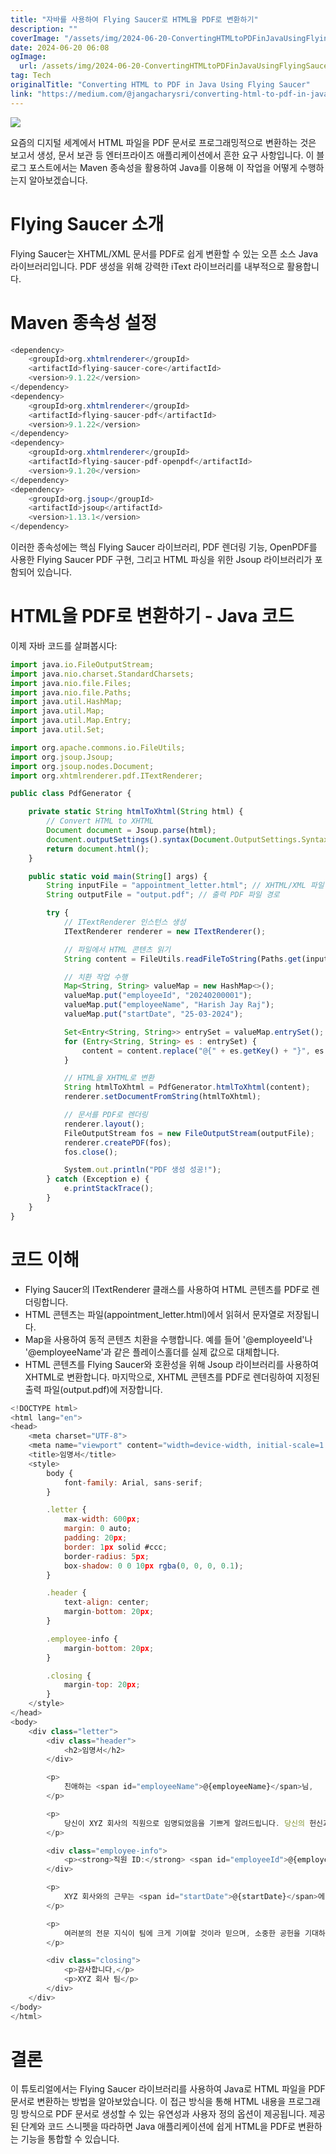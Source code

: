 ```yaml
---
title: "자바를 사용하여 Flying Saucer로 HTML을 PDF로 변환하기"
description: ""
coverImage: "/assets/img/2024-06-20-ConvertingHTMLtoPDFinJavaUsingFlyingSaucer_0.png"
date: 2024-06-20 06:08
ogImage: 
  url: /assets/img/2024-06-20-ConvertingHTMLtoPDFinJavaUsingFlyingSaucer_0.png
tag: Tech
originalTitle: "Converting HTML to PDF in Java Using Flying Saucer"
link: "https://medium.com/@jangacharysri/converting-html-to-pdf-in-java-using-flying-saucer-8d923c309302"
---
```



<img src="/assets/img/2024-06-20-ConvertingHTMLtoPDFinJavaUsingFlyingSaucer_0.png" />

요즘의 디지털 세계에서 HTML 파일을 PDF 문서로 프로그래밍적으로 변환하는 것은 보고서 생성, 문서 보관 등 엔터프라이즈 애플리케이션에서 흔한 요구 사항입니다. 이 블로그 포스트에서는 Maven 종속성을 활용하여 Java를 이용해 이 작업을 어떻게 수행하는지 알아보겠습니다.

# Flying Saucer 소개

Flying Saucer는 XHTML/XML 문서를 PDF로 쉽게 변환할 수 있는 오픈 소스 Java 라이브러리입니다. PDF 생성을 위해 강력한 iText 라이브러리를 내부적으로 활용합니다.

<div class="content-ad"></div>

# Maven 종속성 설정

```java
<dependency>
    <groupId>org.xhtmlrenderer</groupId>
    <artifactId>flying-saucer-core</artifactId>
    <version>9.1.22</version>
</dependency>
<dependency>
    <groupId>org.xhtmlrenderer</groupId>
    <artifactId>flying-saucer-pdf</artifactId>
    <version>9.1.22</version>
</dependency>
<dependency>
    <groupId>org.xhtmlrenderer</groupId>
    <artifactId>flying-saucer-pdf-openpdf</artifactId>
    <version>9.1.20</version>
</dependency>
<dependency>
    <groupId>org.jsoup</groupId>
    <artifactId>jsoup</artifactId>
    <version>1.13.1</version>
</dependency>
```

이러한 종속성에는 핵심 Flying Saucer 라이브러리, PDF 렌더링 기능, OpenPDF를 사용한 Flying Saucer PDF 구현, 그리고 HTML 파싱을 위한 Jsoup 라이브러리가 포함되어 있습니다.

# HTML을 PDF로 변환하기 - Java 코드

<div class="content-ad"></div>

이제 자바 코드를 살펴봅시다:

```js
import java.io.FileOutputStream;
import java.nio.charset.StandardCharsets;
import java.nio.file.Files;
import java.nio.file.Paths;
import java.util.HashMap;
import java.util.Map;
import java.util.Map.Entry;
import java.util.Set;

import org.apache.commons.io.FileUtils;
import org.jsoup.Jsoup;
import org.jsoup.nodes.Document;
import org.xhtmlrenderer.pdf.ITextRenderer;

public class PdfGenerator {

    private static String htmlToXhtml(String html) {
        // Convert HTML to XHTML
        Document document = Jsoup.parse(html);
        document.outputSettings().syntax(Document.OutputSettings.Syntax.xml);
        return document.html();
    }

    public static void main(String[] args) {
        String inputFile = "appointment_letter.html"; // XHTML/XML 파일 경로
        String outputFile = "output.pdf"; // 출력 PDF 파일 경로

        try {
            // ITextRenderer 인스턴스 생성
            ITextRenderer renderer = new ITextRenderer();

            // 파일에서 HTML 콘텐츠 읽기
            String content = FileUtils.readFileToString(Paths.get(inputFile).toFile(), StandardCharsets.UTF_8);

            // 치환 작업 수행
            Map<String, String> valueMap = new HashMap<>();
            valueMap.put("employeeId", "20240200001");
            valueMap.put("employeeName", "Harish Jay Raj");
            valueMap.put("startDate", "25-03-2024");

            Set<Entry<String, String>> entrySet = valueMap.entrySet();
            for (Entry<String, String> es : entrySet) {
                content = content.replace("@{" + es.getKey() + "}", es.getValue());
            }

            // HTML을 XHTML로 변환
            String htmlToXhtml = PdfGenerator.htmlToXhtml(content);
            renderer.setDocumentFromString(htmlToXhtml);

            // 문서를 PDF로 렌더링
            renderer.layout();
            FileOutputStream fos = new FileOutputStream(outputFile);
            renderer.createPDF(fos);
            fos.close();

            System.out.println("PDF 생성 성공!");
        } catch (Exception e) {
            e.printStackTrace();
        }
    }
}
```

# 코드 이해

- Flying Saucer의 ITextRenderer 클래스를 사용하여 HTML 콘텐츠를 PDF로 렌더링합니다.
- HTML 콘텐츠는 파일(appointment_letter.html)에서 읽혀서 문자열로 저장됩니다.
- Map을 사용하여 동적 콘텐츠 치환을 수행합니다. 예를 들어 '@employeeId'나 '@employeeName'과 같은 플레이스홀더를 실제 값으로 대체합니다.
- HTML 콘텐츠를 Flying Saucer와 호환성을 위해 Jsoup 라이브러리를 사용하여 XHTML로 변환합니다. 마지막으로, XHTML 콘텐츠를 PDF로 렌더링하여 지정된 출력 파일(output.pdf)에 저장합니다.

<div class="content-ad"></div>

```js
<!DOCTYPE html>
<html lang="en">
<head>
    <meta charset="UTF-8">
    <meta name="viewport" content="width=device-width, initial-scale=1.0">
    <title>임명서</title>
    <style>
        body {
            font-family: Arial, sans-serif;
        }

        .letter {
            max-width: 600px;
            margin: 0 auto;
            padding: 20px;
            border: 1px solid #ccc;
            border-radius: 5px;
            box-shadow: 0 0 10px rgba(0, 0, 0, 0.1);
        }

        .header {
            text-align: center;
            margin-bottom: 20px;
        }

        .employee-info {
            margin-bottom: 20px;
        }

        .closing {
            margin-top: 20px;
        }
    </style>
</head>
<body>
    <div class="letter">
        <div class="header">
            <h2>임명서</h2>
        </div>

        <p>
            친애하는 <span id="employeeName">@{employeeName}</span>님,
        </p>

        <p>
            당신이 XYZ 회사의 직원으로 임명되었음을 기쁘게 알려드립니다. 당신의 헌신과 기술이 아래 세부 사항을 통해 당신에게 이 직책을 얻게 했습니다.
        </p>

        <div class="employee-info">
            <p><strong>직원 ID:</strong> <span id="employeeId">@{employeeId}</span></p>
        </div>

        <p>
            XYZ 회사와의 근무는 <span id="startDate">@{startDate}</span>에 시작될 것입니다. 입사일에 인사부서에 보고하여 추가 방향과 절차에 대해 안내받으시기 바랍니다.
        </p>

        <p>
            여러분의 전문 지식이 팀에 크게 기여할 것이라 믿으며, 소중한 공헌을 기대하고 있습니다.
        </p>

        <div class="closing">
            <p>감사합니다,</p>
            <p>XYZ 회사 팀</p>
        </div>
    </div>
</body>
</html>
```

<div class="content-ad"></div>

# 결론

이 튜토리얼에서는 Flying Saucer 라이브러리를 사용하여 Java로 HTML 파일을 PDF 문서로 변환하는 방법을 알아보았습니다. 이 접근 방식을 통해 HTML 내용을 프로그래밍 방식으로 PDF 문서로 생성할 수 있는 유연성과 사용자 정의 옵션이 제공됩니다. 제공된 단계와 코드 스니펫을 따라하면 Java 애플리케이션에 쉽게 HTML을 PDF로 변환하는 기능을 통합할 수 있습니다.